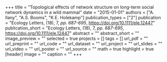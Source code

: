 +++
title = "Topological effects of network structure on long-term social network dynamics in a wild mammal"
date = "2015-01-01"
authors = ["A. Ilany", "A.S. Booms", "K.E. Holekamp"]
publication_types = ["2"]
publication = "Ecology Letters, (18), 7, _pp. 687-695_, https://doi.org/10.1111/ele.12447"
publication_short = "Ecology Letters, (18), 7, _pp. 687-695_, https://doi.org/10.1111/ele.12447"
abstract = ""
abstract_short = ""
image_preview = ""
selected = true
projects = []
tags = []
url_pdf = ""
url_preprint = ""
url_code = ""
url_dataset = ""
url_project = ""
url_slides = ""
url_video = ""
url_poster = ""
url_source = ""
math = true
highlight = true
[header]
image = ""
caption = ""
+++
